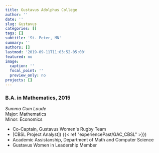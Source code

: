 ```yaml
---
title: Gustavus Adolphus College
author: ''
date: ''
slug: Gustavus
categories: []
tags: []
subtitle: 'St. Peter, MN'
summary: ''
authors: []
lastmod: '2019-09-11T11:03:52-05:00'
featured: no
image:
  caption: ''
  focal_point: ''
  preview_only: no
projects: []
---
```


### B.A. in Mathematics, 2015  
*Summa Cum Laude*  
Major: Mathematics  
Minor: Economics  

 - Co-Captain, Gustavus Women's Rugby Team  
 - [CBSL Project Analyst]( {{< ref "experiencePast/GAC_CBSL" >}}) 
 - Academic Assistanship, Department of Math and Computer Science  
 - Gustavus Women in Leadership Member 
